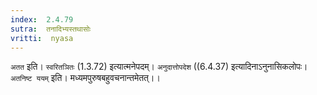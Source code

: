 ```yaml
---
index:  2.4.79
sutra:  तनादिभ्यस्तथासोः
vritti:  nyasa
---
```


`अतत` इति। `स्वरितञितः` (1.3.72) इत्यात्मनेपदम्। `अनुदात्तोपदेश` ((6.4.37) इत्यादिनाऽनुनासिकलोपः। `अतनिष्ट ययम्` इति। मध्यमपुरुषबहुवचनान्तमेतत्।।

